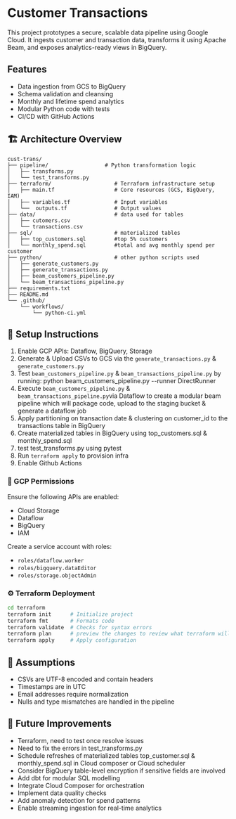# Customer Transactions 
This project prototypes a secure, scalable data pipeline using Google Cloud. It ingests customer and transaction data, transforms it using Apache Beam, and exposes analytics-ready views in BigQuery.

## Features
- Data ingestion from GCS to BigQuery
- Schema validation and cleansing
- Monthly and lifetime spend analytics
- Modular Python code with tests
- CI/CD with GitHub Actions

## 🏗️ Architecture Overview
```
cust-trans/
├── pipeline/                  # Python transformation logic
│   ├── transforms.py
│   └── test_transforms.py
├── terraform/                    # Terraform infrastructure setup
│   ├── main.tf                   # Core resources (GCS, BigQuery, IAM)
│   ├── variables.tf              # Input variables
│   └──  outputs.tf               # Output values
├── data/                         # data used for tables
│   ├── cutomers.csv              
│   └── transactions.csv         
├── sql/                          # materialized tables
│   ├── top_customers.sql         #top 5% customers
│   └── monthly_spend.sql         #total and avg monthly spend per customer
├── python/                       # other python scripts used
│   ├── generate_customers.py     
│   ├── generate_transactions.py
│   ├── beam_customers_pipeline.py
│   └── beam_transactions_pipeline.py
├── requirements.txt
├── README.md
└── .github/
    └── workflows/
        └── python-ci.yml
```

## 🚀 Setup Instructions
1. Enable GCP APIs: Dataflow, BigQuery, Storage
2. Generate & Upload CSVs to GCS via the `generate_transactions.py` & `generate_customers.py`
3. Test `beam_customers_pipeline.py` & `beam_transactions_pipeline.py` by running:  python beam_customers_pipeline.py --runner DirectRunner
4. Execute `beam_customers_pipeline.py` & `beam_transactions_pipeline.py`via Dataflow to create a modular beam pipeline which will package code, upload to the staging bucket & generate a dataflow job
5. Apply partitioning on transaction date & clustering on customer_id to the transactions table in BigQuery
6. Create materialized tables in BigQuery using top_customers.sql & monthly_spend.sql
7. test test_transforms.py using pytest
8. Run `terraform apply` to provision infra
9. Enable Github Actions

### 🔐 GCP Permissions
Ensure the following APIs are enabled:
- Cloud Storage
- Dataflow
- BigQuery
- IAM

Create a service account with roles:
- `roles/dataflow.worker`
- `roles/bigquery.dataEditor`
- `roles/storage.objectAdmin`

### ⚙️ Terraform Deployment
```bash
cd terraform
terraform init      # Initialize project  
terraform fmt       # Formats code
terraform validate  # Checks for syntax errors
terraform plan      # preview the changes to review what terraform will do  
terraform apply     # Apply configuration
```

## 📌 Assumptions
- CSVs are UTF-8 encoded and contain headers
- Timestamps are in UTC
- Email addresses require normalization
- Nulls and type mismatches are handled in the pipeline

## 🔮 Future Improvements
- Terraform, need to test once resolve issues
- Need to fix the errors in test_transforms.py
- Schedule refreshes of materialized tables top_customer.sql & monthly_spend.sql in Cloud composer or Cloud scheduler
- Consider BigQuery table-level encryption if sensitive fields are involved  
- Add dbt for modular SQL modelling
- Integrate Cloud Composer for orchestration
- Implement data quality checks
- Add anomaly detection for spend patterns
- Enable streaming ingestion for real-time analytics


